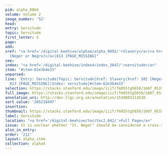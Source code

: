 ```yaml
---
pid: alpha_0864
volume: Volume 2
image_number: '52'
head:
entry: Servitude
topic: Servitude
first_letter: S
page:
add:
xref: "<a href='/digital-beehive/alpha4/alpha_0891/'>Slavery</a>|<a href='/digital-beehive/num2/num_0461/'>382
  [Neger or Negro]</a>|813 [PAGE_MISSING]"
see:
index: "<a href='/digital-beehive/index4/index_3647/'>servitude</a>"
item: "#item-62e3b4e15"
unparsed:
line: 'Entry: Servitude|Topic: Servitude|Xref: Slavery|Xref: 382 [Neger or Negro]|Xref:
  813 [PAGE_MISSING]|Index: servitude|#item-62e3b4e15'
selection: https://stacks.stanford.edu/image/iiif/fm855tg5659/1607_0519/809,497,2984,452/full/0/default.jpg
full_image: https://stacks.stanford.edu/image/iiif/fm855tg5659/1607_0519/full/full/0/default.jpg
annotation_uri: http://dev.llgc.org.uk/annotation/1530803112638
sort_value: '205210497'
insertion:
thumbnail: https://stacks.stanford.edu/image/iiif/fm855tg5659/1607_0519/809,497,600,180/250,/0/default.jpg
label: Servitude
location: "<a href='/digital-beehive/toc/toc2_042/'>Full Page</a>"
issue: It is unclear whether "It. Neger" should be considered a cross-reference.
also_in_entry:
order: '212'
layout: alpha_item
collection: alpha4
---
```

